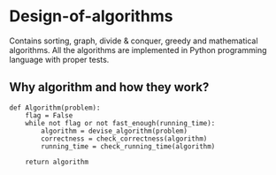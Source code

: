 # Design-of-algorithms
Contains sorting, graph, divide &amp; conquer, greedy and mathematical algorithms. All the algorithms are implemented in Python programming language with proper tests.


## Why algorithm and how they work?

```
def Algorithm(problem):
	flag = False
	while not flag or not fast_enough(running_time):
		algorithm = devise_algorithm(problem)
		correctness = check_correctness(algorithm)
		running_time = check_running_time(algorithm)

	return algorithm 
```
